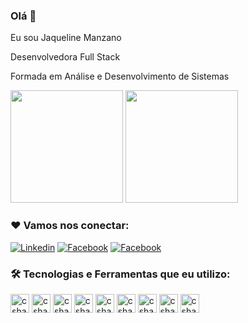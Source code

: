 ### Olá 👋

Eu sou Jaqueline Manzano

Desenvolvedora Full Stack

Formada em Análise e Desenvolvimento de Sistemas

<div>
   <img height="180em" src="https://github-readme-stats.vercel.app/api?username=jaquelinemanzano&show_icons=true&theme=tokyonight"/>
 <img height="180em" src="https://github-readme-stats.vercel.app/api/top-langs/?username=jaquelinemanzano&layout=compact&theme=tokyonight"/>

</div>

### ❤️ Vamos nos conectar:

[![Linkedin](https://img.shields.io/badge/LinkedIn-0077B5?style=for-the-badge&logo=linkedin&logoColor=white)](https://www.linkedin.com/in/jaqueline-santos-8a3b2b1a2/)
[![Facebook](	https://img.shields.io/badge/GitHub-100000?style=for-the-badge&logo=github&logoColor=white)](https://github.com/JaqueManzano/)
[![Facebook](https://img.shields.io/badge/Facebook-1877F2?style=for-the-badge&logo=facebook&logoColor=white)](https://www.facebook.com/jaqueline.aparecida1/)

### 🛠️ Tecnologias e Ferramentas que eu utilizo:

<div>
  <img align="center" alt="csharp" height="30" widht="40" src="https://cdn.jsdelivr.net/gh/devicons/devicon/icons/csharp/csharp-original.svg" />
  <img align="center" alt="csharp" height="30" widht="40" src="https://cdn.jsdelivr.net/gh/devicons/devicon/icons/html5/html5-original.svg" />
  <img align="center" alt="csharp" height="30" widht="40" src="https://cdn.jsdelivr.net/gh/devicons/devicon/icons/microsoftsqlserver/microsoftsqlserver-plain-wordmark.svg" />
  <img align="center" alt="csharp" height="30" widht="40" src="https://cdn.jsdelivr.net/gh/devicons/devicon/icons/dotnetcore/dotnetcore-original.svg" />
  <img align="center" alt="csharp" height="30" widht="40" src="https://cdn.jsdelivr.net/gh/devicons/devicon/icons/git/git-original-wordmark.svg" />
  <img align="center" alt="csharp" height="30" widht="40" src="https://cdn.jsdelivr.net/gh/devicons/devicon/icons/jira/jira-original-wordmark.svg" />
  <img align="center" alt="csharp" height="30" widht="40" src="" />
  <img align="center" alt="csharp" height="30" widht="40" src="" />
  <img align="center" alt="csharp" height="30" widht="40" src="" />

</div>

